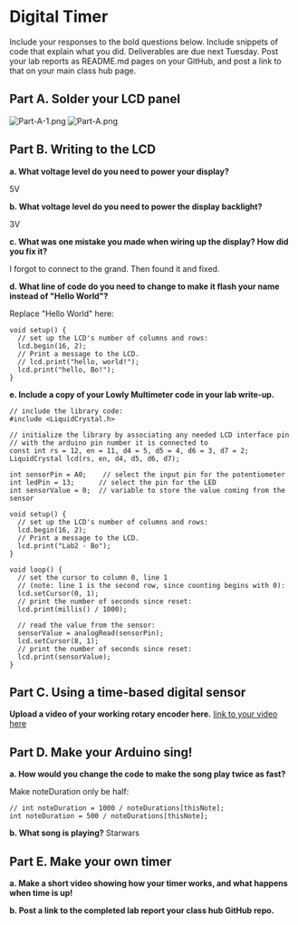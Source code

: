 # Digital Timer
 
Include your responses to the bold questions below. Include snippets of code that explain what you did. Deliverables are due next Tuesday. Post your lab reports as README.md pages on your GitHub, and post a link to that on your main class hub page.

## Part A. Solder your LCD panel

![Part-A-1.png](Part-A-1.png)
![Part-A.png](Part-A.png)

## Part B. Writing to the LCD
 
**a. What voltage level do you need to power your display?**

5V

**b. What voltage level do you need to power the display backlight?**

3V
   
**c. What was one mistake you made when wiring up the display? How did you fix it?**

I forgot to connect to the grand. Then found it and fixed.

**d. What line of code do you need to change to make it flash your name instead of "Hello World"?**

Replace "Hello World" here:

```
void setup() {
  // set up the LCD's number of columns and rows:
  lcd.begin(16, 2);
  // Print a message to the LCD.
  // lcd.print("hello, world!");
  lcd.print("hello, Bo!"); 
}
```
 
**e. Include a copy of your Lowly Multimeter code in your lab write-up.**

```
// include the library code:
#include <LiquidCrystal.h>

// initialize the library by associating any needed LCD interface pin
// with the arduino pin number it is connected to
const int rs = 12, en = 11, d4 = 5, d5 = 4, d6 = 3, d7 = 2;
LiquidCrystal lcd(rs, en, d4, d5, d6, d7);

int sensorPin = A0;    // select the input pin for the potentiometer
int ledPin = 13;      // select the pin for the LED
int sensorValue = 0;  // variable to store the value coming from the sensor

void setup() {
  // set up the LCD's number of columns and rows:
  lcd.begin(16, 2);
  // Print a message to the LCD.
  lcd.print("Lab2 - Bo");
}

void loop() {
  // set the cursor to column 0, line 1
  // (note: line 1 is the second row, since counting begins with 0):
  lcd.setCursor(0, 1);
  // print the number of seconds since reset:
  lcd.print(millis() / 1000);

  // read the value from the sensor:
  sensorValue = analogRead(sensorPin);
  lcd.setCursor(8, 1);
  // print the number of seconds since reset:
  lcd.print(sensorValue);
}
```

## Part C. Using a time-based digital sensor

**Upload a video of your working rotary encoder here.**
[link to your video here](https://youtu.be/SEM1Jiqs35E)

## Part D. Make your Arduino sing!

**a. How would you change the code to make the song play twice as fast?**

Make noteDuration only be half:

```
// int noteDuration = 1000 / noteDurations[thisNote];
int noteDuration = 500 / noteDurations[thisNote];
```

**b. What song is playing?**
Starwars

## Part E. Make your own timer

**a. Make a short video showing how your timer works, and what happens when time is up!**

**b. Post a link to the completed lab report your class hub GitHub repo.**
